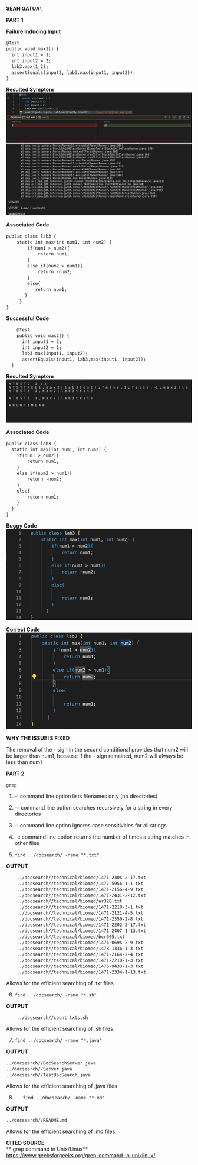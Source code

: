 **SEAN GATUA**\

**PART 1**

**Failure Inducing Input**

    @Test
    public void max1() {
      int input1 = 1;
      int input2 = 2;
      lab3.max(1,2);
      assertEquals(input2, lab3.max(input1, input2));
    }

**Resulted Symptom**
![Image](failure.png)
![Image](failure2.png)


**Associated Code**

    public class lab3 {
        static int max(int num1, int num2) {
            if(num1 > num2){
                return num1;
            }
            else if(num2 > num1){
                return -num2;
            }
            else{
               return num1;
           }
         }
    }
**Successful Code**

        @Test
        public void max2() {
          int input1 = 2;
          int input2 = 1;
          lab3.max(input1, input2);
          assertEquals(input1, lab3.max(input1, input2));
      }

**Resulted Symptom**
![Image](success.png)

**Associated Code**

    public class lab3 {
      static int max(int num1, int num2) {
        if(num1 > num2){
            return num1;
        }
        else if(num2 > num1){
            return -num2;
        }
        else{
            return num1;
        }
      }
    }
    
**Buggy Code**
![Image](bugCode.png)

**Correct Code**
![Image](correctCode.png)

**WHY THE ISSUE IS FIXED**

The removal of the - sign in the second conditional provides that num2 will be larger than num1, because if the - sign remained, num2 will always be less than num1


**PART 2**

    grep

1. -l command line option lists filenames only (no directories)
2. -r command line option searches recursively for a string in every directories
3. -i command line option ignores case sensitivities for all strings
4. -c command line option returns the number of times a string matches in other files

5.     find ../docsearch/ -name "*.txt"
**OUTPUT**

        ../docsearch//technical/biomed/1471-230X-2-17.txt
        ../docsearch//technical/biomed/1477-5956-1-1.txt
        ../docsearch//technical/biomed/1471-2156-4-9.txt
        ../docsearch//technical/biomed/1471-2431-2-12.txt
        ../docsearch//technical/biomed/ar328.txt
        ../docsearch//technical/biomed/1471-2210-3-1.txt
        ../docsearch//technical/biomed/1471-2121-4-5.txt
        ../docsearch//technical/biomed/1471-2350-2-8.txt
        ../docsearch//technical/biomed/1471-2202-3-17.txt
        ../docsearch//technical/biomed/1471-2407-1-13.txt
        ../docsearch//technical/biomed/bcr605.txt
        ../docsearch//technical/biomed/1476-069X-2-9.txt
        ../docsearch//technical/biomed/1478-1336-1-3.txt
        ../docsearch//technical/biomed/1471-2164-2-4.txt
        ../docsearch//technical/biomed/1471-2210-1-3.txt
        ../docsearch//technical/biomed/1476-9433-1-3.txt
        ../docsearch//technical/biomed/1471-2334-1-13.txt

Allows for the efficient searching of .txt files

6.     find ../docsearch/ -name "*.sh"

**OUTPUT**

        ../docsearch//count-txts.sh

Allows for the efficient searching of .sh files

7.     find ../docsearch/ -name "*.java"
**OUTPUT**

    ../docsearch//DocSearchServer.java
    ../docsearch//Server.java
    ../docsearch//TestDocSearch.java

Allows for the efficient searching of .java files

8.        find ../docsearch/ -name "*.md"

**OUTPUT**

    ../docsearch//README.md
    
Allows for the efficient searching of .md files


**CITED SOURCE**\
**
grep command in Unix/Linux**\
https://www.geeksforgeeks.org/grep-command-in-unixlinux/
